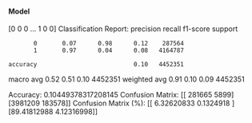 #### Model
[0 0 0 ... 1 0 0]
Classification Report:
              precision    recall  f1-score   support

           0       0.07      0.98      0.12    287564
           1       0.97      0.04      0.08   4164787

    accuracy                           0.10   4452351
   macro avg       0.52      0.51      0.10   4452351
weighted avg       0.91      0.10      0.09   4452351

Accuracy: 0.10449378317208145
Confusion Matrix:
[[ 281665    5899]
 [3981209  183578]]
Confusion Matrix (%):
[[ 6.32620833  0.1324918 ]
 [89.41812988  4.12316998]]
